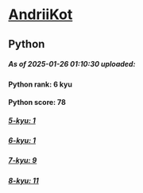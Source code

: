 # [AndriiKot](https://www.codewars.com/users/AndriiKot) 
## Python

##### As of 2025-01-26 01:10:30 uploaded:

#### Python rank: 6 kyu

#### Python score: 78

##### [5-kyu: 1](https://github.com/AndriiKot/Python__CodeWars/tree/main/kyu-5)

##### [6-kyu: 1](https://github.com/AndriiKot/Python__CodeWars/tree/main/kyu-6)

##### [7-kyu: 9](https://github.com/AndriiKot/Python__CodeWars/tree/main/kyu-7)

##### [8-kyu: 11](https://github.com/AndriiKot/Python__CodeWars/tree/main/kyu-8)


